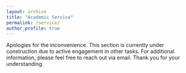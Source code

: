 ```yaml
---
layout: archive
title: "Academic Service"
permalink: /service/
author_profile: true
---
```


Apologies for the inconvenience. This section is currently under construction due to active engagement in other tasks. For additional information, please feel free to reach out via email. Thank you for your understanding.
